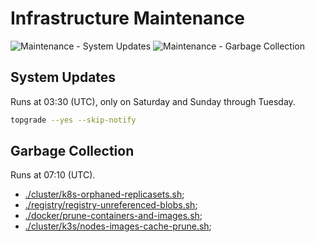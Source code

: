 # Infrastructure Maintenance

![Maintenance - System Updates](https://img.shields.io/github/actions/workflow/status/ladesa-ro/manutencao-devops/system-updates.yml?branch=main&style=for-the-badge&logo=github&label=Maintenance%20-%20System%20Updates&labelColor=%23111)
![Maintenance - Garbage Collection](https://img.shields.io/github/actions/workflow/status/ladesa-ro/manutencao-devops/system-garbage-collection.yml?branch=main&style=for-the-badge&logo=github&label=Maintenance%20-%20Garbage%20Collection&labelColor=%23111)

## System Updates

Runs at 03:30 (UTC), only on Saturday and Sunday through Tuesday. 

```bash
topgrade --yes --skip-notify
```

## Garbage Collection

Runs at 07:10 (UTC). 

- [./cluster/k8s-orphaned-replicasets.sh](./utils/cleanup/garbage-collect.sh);
- [./registry/registry-unreferenced-blobs.sh](./registry/registry-unreferenced-blobs.sh);
- [./docker/prune-containers-and-images.sh](./docker/prune-containers-and-images.sh);
- [./cluster/k3s/nodes-images-cache-prune.sh](./cluster/k3s/nodes-images-cache-prune.sh);
